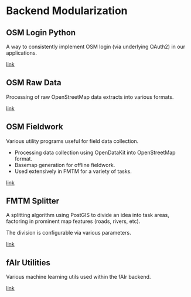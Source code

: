 # Backend Modularization

## OSM Login Python

A way to consistently implement OSM login (via underlying OAuth2) in our applications.

[link](https://hotosm.github.io/osm-login-python)

## OSM Raw Data

Processing of raw OpenStreetMap data extracts into various formats.

[link](https://hotosm.github.io/osm-rawdata)

## OSM Fieldwork

Various utility programs useful for field data collection.

- Processing data collection using OpenDataKit into OpenStreetMap format.
- Basemap generation for offline fieldwork.
- Used extensively in FMTM for a variety of tasks.

[link](https://hotosm.github.io/osm-fieldwork)

## FMTM Splitter

A splitting algorithm using PostGIS to divide an idea into task areas,
factoring in prominent map features (roads, rivers, etc).

The division is configurable via various parameters.

[link](https://hotosm.github.io/fmtm-splitter)

## fAIr Utilities

Various machine learning utils used within the fAIr backend.

[link](https://hotosm.github.io/fAIr-utilities)
